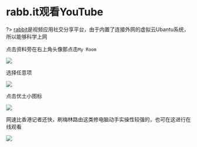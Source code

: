 # rabb.it观看YouTube

?> [rabbit](https://www.rabb.it/)是视频应用社交分享平台，由于内置了连接外网的虚拟云Ubantu系统，所以能够科学上网

点击资料旁在右上角头像那点击`My Room`

<!-- ![](https://ipfs.io/ipfs/QmaEFsdYjYFTDoYvqSMhtT7Pfeztv4LjNbqCNYVamoNEgd?0.png) -->

![](https://raw.githubusercontent.com/loremwalker/fq-book/master/docs/images/2018-04-29_164921.png)

选择任意项

<!-- ![](https://ipfs.io/ipfs/QmYon74j1A3bpv5BgESkuxmKg3Fsnt2aDC6aByQ89iLGH1?4.png) -->

![](https://raw.githubusercontent.com/loremwalker/fq-book/master/docs/images/2018-04-29_165151.png)

点击优土小图标

<!-- ![](https://ipfs.io/ipfs/QmYddfvgPnXZ3NhpxsqU9MXwrAtyi2xTjpy99aUEnAeWzb?4.png) -->

![](https://raw.githubusercontent.com/loremwalker/fq-book/master/docs/images/2018-04-29_165325.png)

网速比香港记者还快，刷梅林路由这类修电脑动手实操性较强的，也可在这进行在线观看

<!-- ![](https://ipfs.io/ipfs/QmRLuupq19dKy7dRKy2zkdo6kqSSAFCrbnHq7wXqjKvhh4?3.png) -->

![](https://raw.githubusercontent.com/loremwalker/fq-book/master/docs/images/2018-04-29_170242.png)

